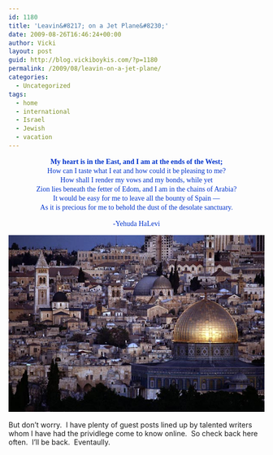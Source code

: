 ```yaml
---
id: 1180
title: 'Leavin&#8217; on a Jet Plane&#8230;'
date: 2009-08-26T16:46:24+00:00
author: Vicki
layout: post
guid: http://blog.vickiboykis.com/?p=1180
permalink: /2009/08/leavin-on-a-jet-plane/
categories:
  - Uncategorized
tags:
  - home
  - international
  - Israel
  - Jewish
  - vacation
---
```

<p align="center">
  <span style="font-family: Verdana; color: #0033cc;"><strong>My heart is in the East, and I am at the ends of the West;</strong><br /> </span><span style="font-family: Verdana; color: #0033cc;">How can I taste what I eat and how could it be pleasing to me?</span><span style="font-family: Verdana; color: #0033cc;"><br /> How shall I render my vows and my bonds, while yet</span><span style="font-family: Verdana; color: #0033cc;"><br /> Zion lies beneath the fetter of Edom, and I am in the chains of Arabia?<br /> It would be easy for me to leave all the bounty of Spain &#8212;<br /> As it is precious for me to behold the dust of the desolate sanctuary.</span>
</p>

<p align="center">
  <span style="font-family: Verdana; color: #0033cc;">-Yehuda HaLevi<br /> </span>
</p>

[<img class="aligncenter size-full wp-image-1181" title="israel" src="https://raw.githubusercontent.com/veekaybee/wlb/gh-pages/assets/images/2009/08/israel.jpg" alt="israel" width="525" height="348" />](https://raw.githubusercontent.com/veekaybee/wlb/gh-pages/assets/images/2009/08/israel.jpg)

But don&#8217;t worry.  I have plenty of guest posts lined up by talented writers whom I have had the prividlege come to know online.  So check back here often.  I&#8217;ll be back.  Eventaully.
